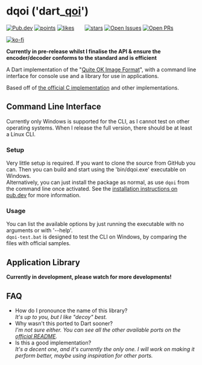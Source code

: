 # dqoi ('dart_[qoi](https://github.com/phoboslab/qoi)')

[![Pub.dev](https://img.shields.io/pub/v/dqoi.svg?label=Latest+Version)](https://pub.dev/packages/dqoi) [![points](https://badges.bar/dqoi/pub%20points)](https://pub.dev/packages/dqoi/score) [![likes](https://badges.bar/dqoi/likes)](https://pub.dev/packages/dqoi/score)&nbsp;&nbsp;&nbsp;&nbsp;&nbsp;&nbsp;
[![stars](https://badgen.net/github/stars/JaffaKetchup/dqoi?label=stars&color=green&icon=github)](https://github.com/JaffaKetchup/dqoi/stargazers) [![Open Issues](https://badgen.net/github/open-issues/JaffaKetchup/dqoi?label=Open+Issues&color=green)](https://GitHub.com/JaffaKetchup/dqoi/issues) [![Open PRs](https://badgen.net/github/open-prs/JaffaKetchup/dqoi?label=Open+PRs&color=green)](https://GitHub.com/JaffaKetchup/dqoi/pulls)

[![ko-fi](https://ko-fi.com/img/githubbutton_sm.svg)](https://ko-fi.com/N4N151INN)

**Currently in pre-release whilst I finalise the API & ensure the encoder/decoder conforms to the standard and is efficient**

A Dart implementation of the "[Quite OK Image Format](https://qoiformat.org/)", with a command line interface for console use and a library for use in applications.

Based off of [the official C implementation](https://github.com/phoboslab/qoi/blob/master/qoi.h) and other implementations.

## Command Line Interface

Currently only Windows is supported for the CLI, as I cannot test on other operating systems. When I release the full version, there should be at least a Linux CLI.

### Setup

Very little setup is required. If you want to clone the source from GitHub you can. Then you can build and start using the 'bin/dqoi.exe' executable on Windows.  
Alternatively, you can just install the package as normal, as use `dqoi` from the command line once activated. See the [installation instructions on pub.dev](https://pub.dev/packages/dqoi/install) for more information.

### Usage

You can list the available options by just running the executable with no arguments or with '--help'.  
`dqoi-test.bat` is designed to test the CLI on Windows, by comparing the files with official samples.

## Application Library

**Currently in development, please watch for more developments!**

## FAQ

- How do I pronounce the name of this library?  
  _It's up to you, but I like "decoy" best._
- Why wasn't this ported to Dart sooner?  
  _I'm not sure either. You can see all the other available ports on the [official README](https://github.com/phoboslab/qoi#implementations--bindings-of-qoi)._
- Is this a good implementation?  
  _It's a decent one, and it's currently the only one. I will work on making it perform better, maybe using inspiration for other ports._
